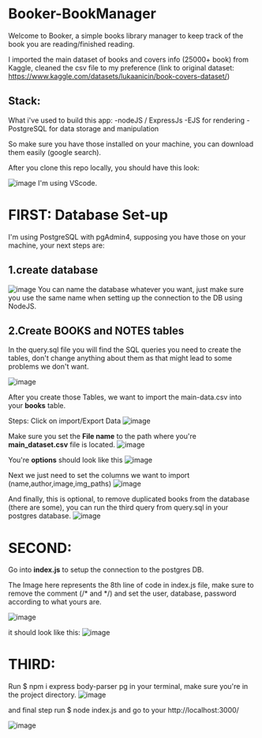 # Booker-BookManager

Welcome to Booker, a simple books library manager to keep track of the book you are reading/finished reading.

I imported the main dataset of books and covers info (25000+ book) from Kaggle, cleaned the csv file to my preference (link to original dataset: https://www.kaggle.com/datasets/lukaanicin/book-covers-dataset/)

## Stack:
  What i've used to build this app:
  -nodeJS / ExpressJs
  -EJS for rendering
  -PostgreSQL for data storage and manipulation

  So make sure you have those installed on your machine, you can download them easily (google search).


After you clone this repo locally, you should have this look:

![image](https://github.com/0xNoSystem/Booker-BookManager/assets/141743613/646c5f68-da0d-41fc-912f-0bc3dc76f103)
I'm using VScode.

# FIRST: Database Set-up

I'm using PostgreSQL with pgAdmin4, supposing you have those on your machine, your next steps are:

## 1.create database 

![image](https://github.com/0xNoSystem/Booker-BookManager/assets/141743613/14b2eeab-3211-46f7-92db-9b9195284722)
You can name the database whatever you want, just make sure you use the same name when setting up the connection to the DB using NodeJS.

## 2.Create BOOKS and NOTES tables

In the query.sql file you will find the SQL queries you need to create the tables, don't change anything about them as that might lead to some problems we don't want.

![image](https://github.com/0xNoSystem/Booker-BookManager/assets/141743613/cd108e36-3f25-46fc-9495-465f16fdf8e5)

After you create those Tables, we want to import the main-data.csv into your **books** table.

Steps:
  Click on import/Export Data 
  ![image](https://github.com/0xNoSystem/Booker-BookManager/assets/141743613/e433ef05-9598-4b1e-8070-dc294a5a1263)

  Make sure you set the **File name** to the path where you're **main_dataset.csv** file is located.
  ![image](https://github.com/0xNoSystem/Booker-BookManager/assets/141743613/3a12c105-ea88-4ce3-a5a2-0733d0008ab4)

  You're **options** should look like this
  ![image](https://github.com/0xNoSystem/Booker-BookManager/assets/141743613/9c9ec6a0-d57d-4e9b-89c7-fed2bb9e4d00)

  Next we just need to set the columns we want to import (name,author,image,img_paths)
  ![image](https://github.com/0xNoSystem/Booker-BookManager/assets/141743613/7508cc5d-db77-43cb-89e3-b5532b67d9aa)

  And finally, this is optional, to remove duplicated books from the database (there are some), you can run the third query from query.sql in your postgres database.
  ![image](https://github.com/0xNoSystem/Booker-BookManager/assets/141743613/38b9fc6e-9a47-4180-a5c5-dbe7e6ad5a1a)


# SECOND:

  Go into **index.js** to setup the connection to the postgres DB.

  The Image here represents the 8th line of code in index.js file, make sure to remove the comment (/* and */)
  and set the user, database, password according to what yours are.
  
  ![image](https://github.com/0xNoSystem/Booker-BookManager/assets/141743613/90bc4468-a72c-4a79-80d7-1d3a84ba6430)

  it should look like this:
        ![image](https://github.com/0xNoSystem/Booker-BookManager/assets/141743613/38d61d15-fa53-4763-9eaa-87941c09aaca)



# THIRD:

Run $ npm i express body-parser pg in your terminal,  make sure you're in the project directory.
![image](https://github.com/0xNoSystem/Booker-BookManager/assets/141743613/7dc13ba9-df30-46c2-b4c3-86e45ee50755)

and final step run $ node index.js and go to your http://localhost:3000/

![image](https://github.com/0xNoSystem/Booker-BookManager/assets/141743613/9555e5c9-b6f4-43e7-94f4-5354d94c8566)



















